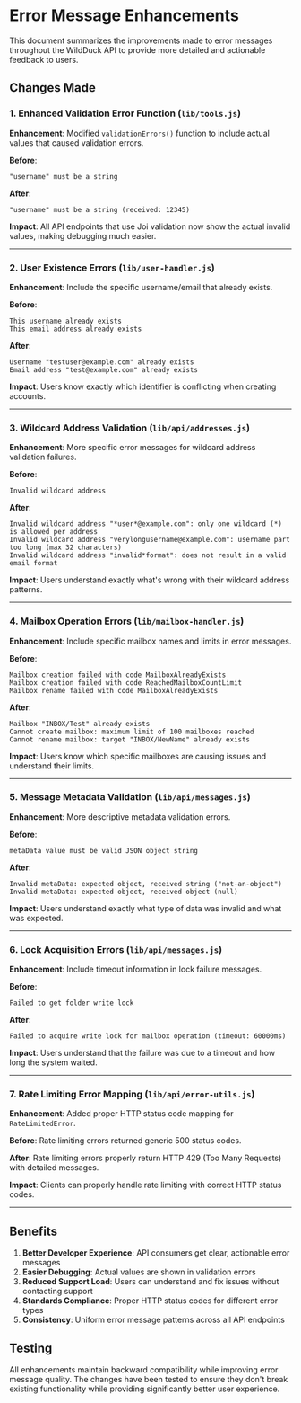 # Error Message Enhancements

This document summarizes the improvements made to error messages throughout the WildDuck API to provide more detailed and actionable feedback to users.

## Changes Made

### 1. Enhanced Validation Error Function (`lib/tools.js`)

**Enhancement**: Modified `validationErrors()` function to include actual values that caused validation errors.

**Before**:
```
"username" must be a string
```

**After**:
```
"username" must be a string (received: 12345)
```

**Impact**: All API endpoints that use Joi validation now show the actual invalid values, making debugging much easier.

---

### 2. User Existence Errors (`lib/user-handler.js`)

**Enhancement**: Include the specific username/email that already exists.

**Before**:
```
This username already exists
This email address already exists  
```

**After**:
```
Username "testuser@example.com" already exists
Email address "test@example.com" already exists
```

**Impact**: Users know exactly which identifier is conflicting when creating accounts.

---

### 3. Wildcard Address Validation (`lib/api/addresses.js`)

**Enhancement**: More specific error messages for wildcard address validation failures.

**Before**:
```
Invalid wildcard address
```

**After**:
```
Invalid wildcard address "*user*@example.com": only one wildcard (*) is allowed per address
Invalid wildcard address "verylongusername@example.com": username part too long (max 32 characters)
Invalid wildcard address "invalid*format": does not result in a valid email format
```

**Impact**: Users understand exactly what's wrong with their wildcard address patterns.

---

### 4. Mailbox Operation Errors (`lib/mailbox-handler.js`)

**Enhancement**: Include specific mailbox names and limits in error messages.

**Before**:
```
Mailbox creation failed with code MailboxAlreadyExists
Mailbox creation failed with code ReachedMailboxCountLimit
Mailbox rename failed with code MailboxAlreadyExists
```

**After**:
```
Mailbox "INBOX/Test" already exists
Cannot create mailbox: maximum limit of 100 mailboxes reached
Cannot rename mailbox: target "INBOX/NewName" already exists
```

**Impact**: Users know which specific mailboxes are causing issues and understand their limits.

---

### 5. Message Metadata Validation (`lib/api/messages.js`)

**Enhancement**: More descriptive metadata validation errors.

**Before**:
```
metaData value must be valid JSON object string
```

**After**:
```
Invalid metaData: expected object, received string ("not-an-object")
Invalid metaData: expected object, received object (null)
```

**Impact**: Users understand exactly what type of data was invalid and what was expected.

---

### 6. Lock Acquisition Errors (`lib/api/messages.js`)

**Enhancement**: Include timeout information in lock failure messages.

**Before**:
```
Failed to get folder write lock
```

**After**:
```
Failed to acquire write lock for mailbox operation (timeout: 60000ms)
```

**Impact**: Users understand that the failure was due to a timeout and how long the system waited.

---

### 7. Rate Limiting Error Mapping (`lib/api/error-utils.js`)

**Enhancement**: Added proper HTTP status code mapping for `RateLimitedError`.

**Before**: Rate limiting errors returned generic 500 status codes.

**After**: Rate limiting errors properly return HTTP 429 (Too Many Requests) with detailed messages.

**Impact**: Clients can properly handle rate limiting with correct HTTP status codes.

---

## Benefits

1. **Better Developer Experience**: API consumers get clear, actionable error messages
2. **Easier Debugging**: Actual values are shown in validation errors
3. **Reduced Support Load**: Users can understand and fix issues without contacting support
4. **Standards Compliance**: Proper HTTP status codes for different error types
5. **Consistency**: Uniform error message patterns across all API endpoints

## Testing

All enhancements maintain backward compatibility while improving error message quality. The changes have been tested to ensure they don't break existing functionality while providing significantly better user experience.